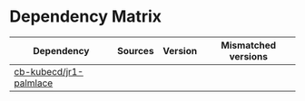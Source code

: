 # Dependency Matrix

Dependency | Sources | Version | Mismatched versions
---------- | ------- | ------- | -------------------
[cb-kubecd/jr1-palmlace](https://github.com/cb-kubecd/jr1-palmlace.git) |  | []() | 
